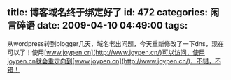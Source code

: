 title: 博客域名终于绑定好了
id: 472
categories: 闲言碎语
date: 2009-04-10 04:49:00
tags:
---

从wordpress转到blogger几天，域名老出问题，今天重新修改了一下dns，现在可以了！使用[www.joypen.cn](http://www.joypen.cn/)可以访问，使用joypen.cn就会重定向到[www.joypen.cn](http://www.joypen.cn/)，不错，不错！
